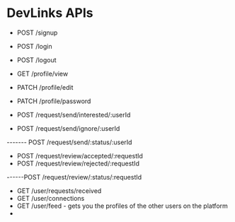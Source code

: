 # DevLinks APIs

- POST /signup
- POST /login
- POST /logout

- GET /profile/view
- PATCH /profile/edit
- PATCH /profile/password

- POST /request/send/interested/:userId
- POST /request/send/ignore/:userId

------- POST /request/send/:status/:userId

- POST /request/review/accepted/:requestId
- POST /request/review/rejected/:requestId

------POST /request/review/:status/:requestId

- GET /user/requests/received
- GET /user/connections
- GET /user/feed - gets you the profiles of the other users on the platform
-
